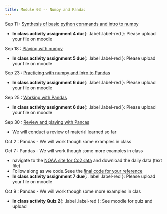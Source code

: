 ```yaml
---
title: Module 03 -- Numpy and Pandas
---
```


Sep 11
: [Synthesis of basic python commands and intro to numpy](../assets/files/MEA_217-Lecture5)
- **In class activity assignment 4 due**{: .label .label-red }: Please upload your file on moodle


Sep 18
: [Playing with numpy](../assets/files/MEA_217-Lecture6)
- **In class activity assignment 5 due**{: .label .label-red }: Please upload your file on moodle


Sep 23
: [Practicing with numpy and Intro to Pandas](../assets/files/MEA_217-Lecture7)
- **In class activity assignment 6 due**{: .label .label-red }: Please upload your file on moodle



Sep 25
: [Working with Pandas](../assets/files/MEA_217-Lecture8)
- **In class activity assignment 6 due**{: .label .label-red }: Please upload your file on moodle



Sep 30
: [Review and playing with Pandas](../assets/files/MEA_217-Lecture9)
- We will conduct a review of material learned so far






Oct 2
: Pandas - We will work though some examples in class




Oct 7
: Pandas - We will work though some more examples in class
- navigate to the [NOAA site for Co2 data](https://gml.noaa.gov/ccgg/trends/data.html) and download the daily data (text file)
- Follow along as we code.Seee the [final code for your reference](../assets/files/pandas_co2_data.ipynb)
- **In class activity assignment 7 due**{: .label .label-red }: Please upload your file on moodle





Oct 9
: Pandas - We will work though some more examples in clas
- **In class activity Quiz 2**{: .label .label-red }: See moodle for quiz and upload

